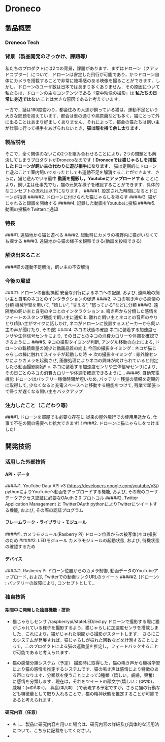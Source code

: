 # Droneco
## 製品概要
### Droneco Tech

### 背景（製品開発のきっかけ、課題等）
私たちのプロダクトには2つの背景，課題があります．まずはドローン（クアッドコプター）について．ドローンは安定した飛行が可能であり，かつドローン自体にカメラを搭載することで非常に臨場感のある映像を撮ることができます．しかし，ドローンのユーザ数は日本ではあまり多くありません．その原因について私たちは，ドローンの主なコンテンツである「空中映像の撮影」は **私たちの日常に身近ではない** ことは大きな原因であると考えています．

一方で，話は180度変わり，都会住みの人達が飼っている猫は，運動不足という大きな問題を抱えています．都会は車の通りや病原菌なども多く，猫にとって外に出ることはあまり好ましくありません．それによって，都会の猫たちは飼い主が仕事に行って相手をあげられないとき，**猫は暇を持て余し太ります**．

### 製品説明
そこで，全く関係のないこの2つを組み合わせることにより，2つの問題とも解決してしまうプロダクトがDronecoなのです！**Dronecoでは猫じゃらしを搭載したドローンが飼い主の代わりに遊び相手になります．** 猫は定期的にドローンと遊ぶことで室内飼いであったとしても運動不足を解消することができます．さらに，猫と遊んでいる最中 **動画を撮影し，Youtubeにアップロードする** ことにより，飼い主は仕事先でも，猫の元気な様子を確認することができます．具体的なコンセプトの流れは以下になります．
#####1. 設定された時間になるとドローンが指導
#####2. ドローンに付けられた猫じゃらしを揺らす
#####3. 猫がじゃれると録画を開始する
#####4. 記録した動画をYoutubeに投稿
#####5. 動画の投稿をTwitterに通知

### 特長
####1. 遠隔地から猫と遊べる
####2. 起動時にカメラの視野内に猫がいなくても探せる
####3. 遠隔地から猫の様子を観察できる(動画を投稿できる)

### 解決出来ること
####猫の運動不足解消，飼い主の不安解消

### 今後の展望
####1. ドローンの自動操縦
安全な飛行によるネコへの配慮, および, 遠隔地の飼い主と自宅のネコとのインタラクションの促進
####2. ネコの鳴き声から感情の分類
機械学習を用いて, "嬉しい", "甘える", "怒っている"などに分類
####3. 遠隔地の飼い主と自宅のネコとのインタラクション
a. 鳴き声から分類した感情をツイートのスタンプ機能で飼い主に通知
b. 離れた飼い主とネコとの音声のやりとり(飼い主がマイクに話しかけ, ネコがドローンに設置するスピーカーから飼い主の声が聞けたり, その逆)
####4. ネコの状態の確認
ネコに装着する加速度センサや生体信号センサにより, その日ごとのネコの消費カロリーや体調を確認できるように...
####5. ネコの撮影タイミング判断, アングル移動の向上による, ドローンの載積重量の減少と動画品質の向上
今回の撮影タイミング : ネコが猫じゃらしの棒に触れてスイッチが起動した時
⇒ 次の撮影タイミング : 赤外線センサによりカメラを起動させ, 画像処理によりネコの興味が向けられていると判定したら動画撮影開始!!
c. ネコに装着する加速度センサや生体信号センサにより, その日ごとのネコの消費カロリーや体調を確認できるように...
####6. 自動充電機能
ドローンはバッテリー稼働時間が短いため, バッテリー残量の情報を定期的に取得して, 少なくなると充電スペースへと移動する機能をつけて, 残業で頑張って帰りが遅くなる飼い主をバックアップ

### 注力したこと（こだわり等）
####1. ドローンを部屋でも必要な存在に
従来の屋外飛行での使用用途から, 仕事で不在の間の需要へと拡大できます!!!
####2. ドローンに猫じゃらしをつけました!

## 開発技術
### 活用した外部技術
#### API・データ
#####1. YouTube Data API v3 (https://developers.google.com/youtube/v3/)
pythonによりYouTubeへ動画をアップロードする機能, および, その際のユーザデータアクセス認証に必要なOAuth 2.0 プロトコル
#####2. Twitter Application Management と TwitterOAuth
pythonによりTwitterにツイートする機能, および, その際の認証プログラム

#### フレームワーク・ライブラリ・モジュール
#####1. カメラモジュール(Rasberry Pi)
ドローン位置からの被写体(ネコ)撮影のため
#####2. LEDモジュール
カメラモジュールの起動状態, および, 待機状態の確認するため

#### デバイス
#####1. Rasberry Pi
ドローン位置からのカメラ制御, 動画データのYouTubeアップロード, および, Twitterでの動画リンクURLのツイート
#####2. (ドローン) : バッテリーの故障により, コンセプトとして...

### 独自技術
#### 期間中に開発した独自機能・技術
* 猫じゃらしセンサ /raspberrypi/stateLED/led.py
ドローンで撮影する際に猫がじゃれている様子を撮影するよう，猫じゃらしに加速度センサを搭載しました．これにより，猫がじゃれた瞬間から撮影がスタートします．
さらにこのシステムが発展すれば，猫じゃらしが振れた回数などを計測することによって，このプロダクトによる猫の運動量を推定し，フィードバックすることが可能であると考えられます．

* 猫の感情分類システム（予定）
撮影時に取得した，猫の鳴き声から機械学習により猫の感情を推定するシステムです．猫の鳴き声は感情により特徴のある声になります．分類器を使うことによって3種類（嬉しい，威嚇，興奮）に感情を分類します．現在は，それをツイートの顔文字(嬉しい：(Ф∀Ф)，威嚇：(=ΦÅΦ=)， 興奮(ФДФ)　)で表現する予定ですが，さらに猫の行動なども特徴量として取り入れることで，猫の精神状態を推定することが可能であると考えられます．

#### 研究内容（任意）
* もし、製品に研究内容を用いた場合は、研究内容の詳細及び具体的な活用法について、こちらに記載をしてください。
*
